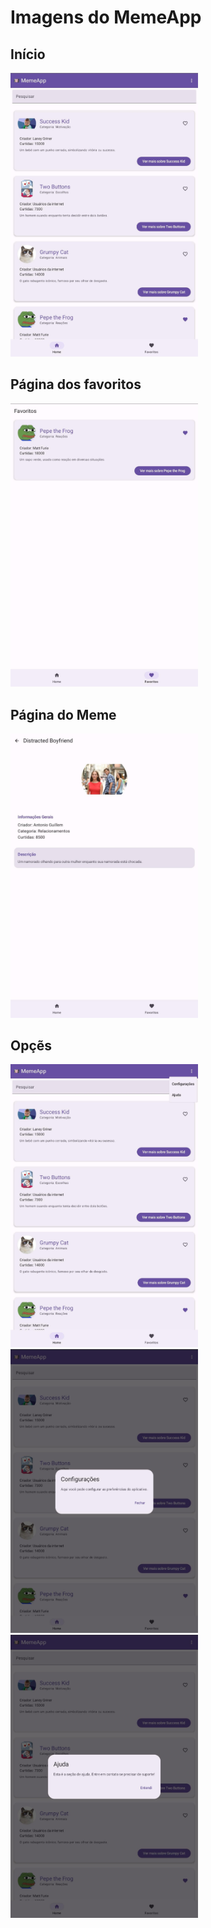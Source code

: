# Imagens do MemeApp

## Início
<img src="./img-1.jpeg" alt="home" width="300">

## Página dos favoritos
<img src="./img-2.jpeg" alt="papagaio-page" width="300">

## Página do Meme
<img src="./img-6.jpeg" alt="papagaio-page" width="300">

## Opçẽs
<img src="./img-5.jpeg" alt="papagaio-page" width="300">
<img src="./img-3.jpeg" alt="papagaio-page" width="300">
<img src="./img-4.jpeg" alt="papagaio-page" width="300">

